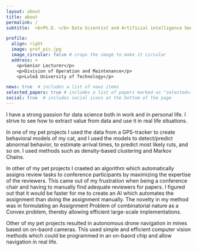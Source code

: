 ```yaml
---
layout: about
title: about
permalink: /
subtitle:  <b>Ph.D. </b> Data Scientist and Artificial intelligence Generalist. 

profile:
  align: right
  image: prof_pic.jpg
  image_circular: false # crops the image to make it circular
  address: >
    <p>Senior Lecturer</p>
    <p>Division of Operation and Maintenance</p>
    <p>Luleå University of Technology</p>

news: true  # includes a list of news items
selected_papers: true # includes a list of papers marked as "selected={true}"
social: true  # includes social icons at the bottom of the page
---
```


I have a strong passion for data science both in work and in personal life. I strive to see how to extract value from data and use it in real life situations. 

In one of my pet projects I used the data from a GPS-tracker to create behavioral models of my cat,  and I used the models to detect/predict abnormal behavior, to estimate arrival times, to predict most likely ruts, and so on. I used methods such as  density-based clustering and Markov Chains. 

In other of my pet projects I craeted an algorithm which automatically assigns review tasks to conference participants by maximizing the expertise of the reviewers. This came out of my frustration when being a conference chair and having to manually find adequate reviewers for papers. I figured out that it would be faster for me to create an AI which automates the assignment than doing the assignment manually. The novelty in my method was in formulating an Assignment Problem of combinatorial nature as a Convex problem, thereby allowing efficient large-scale implementations. 

Other of my pet projects resulted in autonomous drone navigation in mines based on on-baord cameras. This used simple and efficient computer vision methods which could be programmed in an on-baord chip and allow navigation in real life. 

